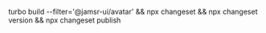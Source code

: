 turbo build --filter='@jamsr-ui/avatar' && npx changeset && npx changeset version && npx changeset publish
